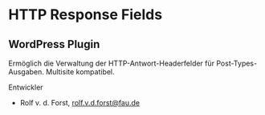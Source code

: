 HTTP Response Fields
====================

WordPress Plugin
----------------

Ermöglich die Verwaltung der HTTP-Antwort-Headerfelder für Post-Types-Ausgaben. Multisite kompatibel.

Entwickler
- Rolf v. d. Forst, rolf.v.d.forst@fau.de
